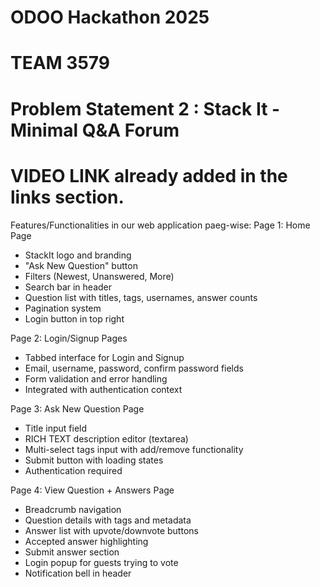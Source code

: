 # ODOO Hackathon 2025
# TEAM 3579

# Problem Statement 2 : Stack It - Minimal Q&A Forum
# VIDEO LINK already added in the links section.

Features/Functionalities in our web application paeg-wise:
Page 1: Home Page

- StackIt logo and branding
- "Ask New Question" button
- Filters (Newest, Unanswered, More)
- Search bar in header
- Question list with titles, tags, usernames, answer counts
- Pagination system
- Login button in top right


Page 2: Login/Signup Pages

- Tabbed interface for Login and Signup
- Email, username, password, confirm password fields
- Form validation and error handling
- Integrated with authentication context


Page 3: Ask New Question Page

- Title input field
- RICH TEXT description editor (textarea)
- Multi-select tags input with add/remove functionality
- Submit button with loading states
- Authentication required


Page 4: View Question + Answers Page

- Breadcrumb navigation
- Question details with tags and metadata
- Answer list with upvote/downvote buttons
- Accepted answer highlighting
- Submit answer section
- Login popup for guests trying to vote
- Notification bell in header
